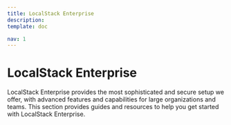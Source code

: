 ```yaml
---
title: LocalStack Enterprise
description: 
template: doc

nav: 1 
---
```


# LocalStack Enterprise

LocalStack Enterprise provides the most sophisticated and secure setup we offer, with advanced features and capabilities for large organizations and teams. This section provides guides and resources to help you get started with LocalStack Enterprise.